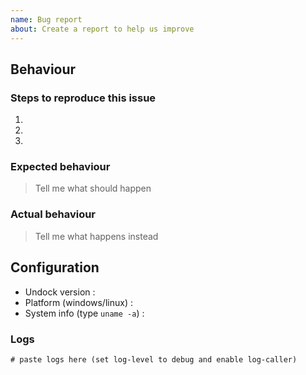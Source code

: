 ```yaml
---
name: Bug report
about: Create a report to help us improve
---
```


## Behaviour

### Steps to reproduce this issue

1.
2.
3.

### Expected behaviour

> Tell me what should happen

### Actual behaviour

> Tell me what happens instead

## Configuration

* Undock version : 
* Platform (windows/linux) :
* System info (type `uname -a`) : 

### Logs

```
# paste logs here (set log-level to debug and enable log-caller)
```
